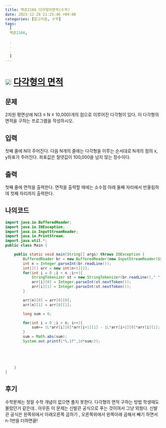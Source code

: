 ```yaml
---
title: 백준2166_다각형의면적(수학)
date: 2023-12-28 21:25:46 +09:00
categories: [알고리즘, 수학]
tags:
  [
  백준2166,
  
  .
  .
  .
  ]
---
```

# <img width="20px"  src="https://d2gd6pc034wcta.cloudfront.net/tier/11.svg" class="solvedac-tier"> [다각형의 면적](https://www.acmicpc.net/problem/2166) 



## 문제
<p>2차원 평면상에 N(3 ≤ N ≤ 10,000)개의 점으로 이루어진 다각형이 있다. 이 다각형의 면적을 구하는 프로그램을 작성하시오.</p>

## 입력
<p>첫째 줄에 N이 주어진다. 다음 N개의 줄에는 다각형을 이루는 순서대로 N개의 점의 x, y좌표가 주어진다. 좌표값은 절댓값이 100,000을 넘지 않는 정수이다.</p>

## 출력
<p>첫째 줄에 면적을 출력한다. 면적을 출력할 때에는 소수점 아래 둘째 자리에서 반올림하여 첫째 자리까지 출력한다.</p>

## 나의코드
```java
import java.io.BufferedReader;
import java.io.IOException;
import java.io.InputStreamReader;
import java.io.PrintStream;
import java.util.*;
public class Main {

    public static void main(String[] args) throws IOException {
        BufferedReader br = new BufferedReader(new InputStreamReader(System.in));
        int n = Integer.parseInt(br.readLine());
        int[][] arr = new int[n+1][2];
        for(int i = 0 ;i < n ;i++){
            StringTokenizer st = new StringTokenizer(br.readLine()," ");
            arr[i][0] = Integer.parseInt(st.nextToken());
            arr[i][1] = Integer.parseInt(st.nextToken());
        }

        arr[n][0] = arr[0][0];
        arr[n][1] = arr[0][1];

        long sum = 0;

        for(int i = 0 ;i < n; i++){
            sum+= 1L*arr[i][0]*arr[i+1][1] - 1L*arr[i+1][0]*arr[i][1];
        }
        sum = Math.abs(sum);
        System.out.printf("%.1f",1d*sum/2);





    }
}


```
## 후기
<p>수학문제는 정말 수학 개념이 없으면 풀지 못한다. 다각형의 면적 구하는 방법 학생때도 몰랐던거 같은데.. 아무튼 이 문제는
신발끈 공식으로 푸는 것이여서 그냥 외웠다. 신발끈 공식은 왼쪽위에서 아래오른쪽 곱하기 , 오른쪽위에서 왼쪽아래 곱해서 빼기 하면서 n-1번을 더하면끝!</p>
